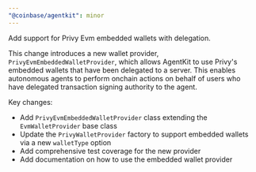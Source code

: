 ```yaml
---
"@coinbase/agentkit": minor
---
```


Add support for Privy Evm embedded wallets with delegation.

This change introduces a new wallet provider, `PrivyEvmEmbeddedWalletProvider`, which allows AgentKit to use Privy's embedded wallets that have been delegated to a server. This enables autonomous agents to perform onchain actions on behalf of users who have delegated transaction signing authority to the agent.

Key changes:
- Add `PrivyEvmEmbeddedWalletProvider` class extending the `EvmWalletProvider` base class
- Update the `PrivyWalletProvider` factory to support embedded wallets via a new `walletType` option
- Add comprehensive test coverage for the new provider
- Add documentation on how to use the embedded wallet provider
